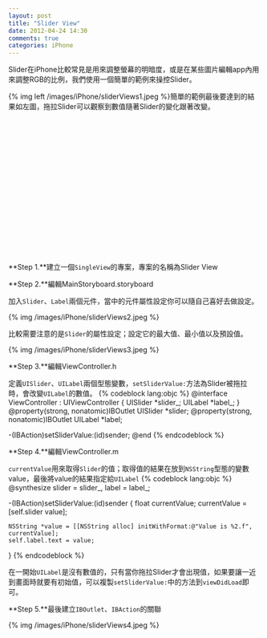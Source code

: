 ```yaml
---
layout: post
title: "Slider View"
date: 2012-04-24 14:30
comments: true
categories: iPhone
---
```

Slider在iPhone比較常見是用來調整螢幕的明暗度，或是在某些圖片編輯app內用來調整RGB的比例，我們使用一個簡單的範例來操控Slider。

{% img left /images/iPhone/sliderViews1.jpeg %}簡單的範例最後要達到的結果如左圖，拖拉Slider可以觀察到數值隨著Slider的變化跟著改變。

<br><br><br><br><br><br><br><br><br><br><br><br><br><br><br><br>
<!-- more -->
**Step 1.**建立一個<code>SingleView</code>的專案，專案的名稱為Slider View

**Step 2.**編輯MainStoryboard.storyboard

加入<code>Slider</code>、<code>Label</code>兩個元件，當中的元件屬性設定你可以隨自己喜好去做設定。

{% img /images/iPhone/sliderViews2.jpeg %}

比較需要注意的是<code>Slider</code>的屬性設定；設定它的最大值、最小值以及預設值。

{% img /images/iPhone/sliderViews3.jpeg %}

**Step 3.**編輯ViewController.h

定義<code>UISlider</code>、<code>UILabel</code>兩個型態變數，<code>setSliderValue:</code>方法為Slider被拖拉時，會改變<code>UILabel</code>的數值。
{% codeblock lang:objc %}
@interface ViewController : UIViewController
{
    UISlider *slider_;
    UILabel *label_;
}
@property(strong, nonatomic)IBOutlet UISlider *slider;
@property(strong, nonatomic)IBOutlet UILabel *label;

-(IBAction)setSliderValue:(id)sender;
@end
{% endcodeblock %}

**Step 4.**編輯ViewController.m

<code>currentValue</code>用來取得<code>Slider</code>的值；取得值的結果在放到<code>NSString</code>型態的變數value，最後將value的結果指定給<code>UILabel</code>
{% codeblock lang:objc %}
@synthesize slider = slider_, label = label_;

-(IBAction)setSliderValue:(id)sender
{
    float currentValue;
    currentValue = [self.slider value];
    
    NSString *value = [[NSString alloc] initWithFormat:@"Value is %2.f", currentValue];
    self.label.text = value;
}
{% endcodeblock %}

在一開始<code>UILabel</code>是沒有數值的，只有當你拖拉Slider才會出現值，如果要讓一近到畫面時就要有初始值，可以複製<code>setSliderValue:</code>中的方法到<code>viewDidLoad</code>即可。

**Step 5.**最後建立<code>IBOutlet</code>、<code>IBAction</code>的關聯

{% img /images/iPhone/sliderViews4.jpeg %}